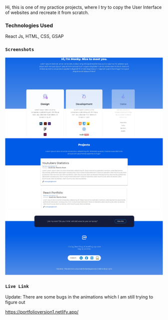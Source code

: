 Hi, this is one of my practice projects, where I try to copy the User Interface of websites and recreate it from scratch.

### Technologies Used

React Js, HTML, CSS, GSAP

### `Screenshots`

![Image of Yaktocat](https://github.com/callmemonky/react-portfolio/blob/master/Screenshot%202.jpg)
![Image of Yaktocat](https://github.com/callmemonky/react-portfolio/blob/master/Screenshot%203.jpg)
![Image of Yaktocat](https://github.com/callmemonky/react-portfolio/blob/master/Screenshot%204.jpg)

### `Live Link`

Update: There are some bugs in the animations which I am still trying to figure out

https://portfolioversion1.netlify.app/
